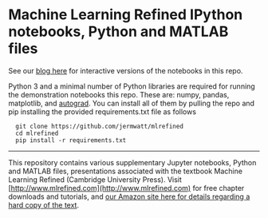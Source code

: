 # Machine Learning Refined IPython notebooks, Python and MATLAB files

See our [blog here](https://jermwatt.github.io/mlrefined/index.html) for interactive versions of the notebooks in this repo. 


Python 3 and a minimal number of Python libraries are required for running the demonstration notebooks this repo.  These are: numpy, pandas, matplotlib, and [autograd](https://github.com/HIPS/autograd).  You can install all of them by pulling the repo and pip installing the provided requirements.txt file as follows

      git clone https://github.com/jermwatt/mlrefined
      cd mlrefined
      pip install -r requirements.txt
        
- - -
This repository contains various supplementary Jupyter notebooks, Python and MATLAB files, presentations associated with the textbook Machine Learning Refined (Cambridge University Press). Visit [http://www.mlrefined.com](http://www.mlrefined.com) for free chapter downloads and tutorials, and [our Amazon site here for details regarding a hard copy of the text](https://www.amazon.com/Machine-Learning-Refined-Foundations-Applications/dp/1107123526/ref=sr_1_1?ie=UTF8&qid=1471025359&sr=8-1&keywords=machine+learning+refined).
